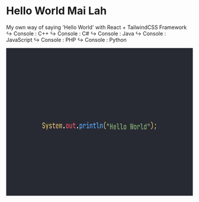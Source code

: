 # Hello World Mai Lah
My own way of saying 'Hello World' with React + TailwindCSS Framework
  ↪ Console : C++
  ↪ Console : C#
  ↪ Console : Java
  ↪ Console : JavaScript
  ↪ Console : PHP
  ↪ Console : Python
<p align="center">
  <img src="src/assets/img/HelloWold.gif" width="700" height="400">
<p/>

